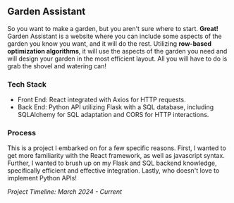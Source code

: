 ## Garden Assistant
So you want to make a garden, but you aren't sure where to start. **Great!** Garden Assistant is a website where you can include some aspects of the garden you know you want, 
and it will do the rest. Utilizing **row-based optimization algorithms**, it will use the aspects of the garden you need and will design your garden in the most efficient layout. All you will have to do is grab the shovel and watering can!

### Tech Stack
- Front End: React integrated with Axios for HTTP requests.
- Back End: Python API utilizing Flask with a SQL database, including SQLAlchemy for SQL adaptation and CORS for HTTP interactions.

### Process
This is a project I embarked on for a few specific reasons. First, I wanted to get more familiarity with the React framework, as well as javascript syntax. Further, I wanted to
brush up on my Flask and SQL backend knowledge, specifically efficient and effective integration. Lastly, who doesn't love to implement Python APIs!

_Project Timeline: March 2024 - Current_
